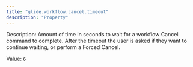 ```yaml
---
title: "glide.workflow.cancel.timeout"
description: "Property"
---
```


Description: Amount of time in seconds to wait for a workflow Cancel command to complete. After the timeout the user is asked if they want to continue waiting, or perform a Forced Cancel.

Value: `6`